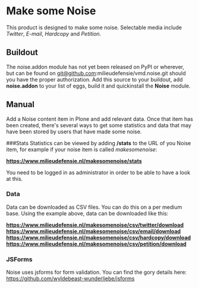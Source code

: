 Make some Noise
===============
This product is designed to make some noise. Selectable media include *Twitter*, 
*E-mail*, *Hardcopy* and *Petition*.

## Buildout
The noise.addon module has not yet been released on PyPI or wherever, but can be 
found on git@github.com:milieudefensie/vmd.noise.git should you have the proper 
authorization. Add this source to your buildout, add **noise.addon** to your list
of eggs, build it and quickinstall the **Noise** module.

## Manual
Add a Noise content item in Plone and add relevant data. Once that item has been 
created, there's several ways to get some statistics and data that may have been 
stored by users that have made some noise.

###Stats
Statistics can be viewed by adding **/stats** to the URL of you Noise item, for 
example if your noise item is called *makesomenoise*:

**https://www.milieudefensie.nl/makesomenoise/stats**

You need to be logged in as administrator in order to be able to have a look at 
this.

### Data
Data can be downloaded as CSV files. You can do this on a per medium base. Using 
the example above, data can be downloaded like this:

**https://www.milieudefensie.nl/makesomenoise/csv/twitter/download**
**https://www.milieudefensie.nl/makesomenoise/csv/email/download**
**https://www.milieudefensie.nl/makesomenoise/csv/hardcopy/download**
**https://www.milieudefensie.nl/makesomenoise/csv/petition/download**

### JSForms
Noise uses jsforms for form validation. You can find the gory details here: 
https://github.com/wyldebeast-wunderliebe/jsforms
